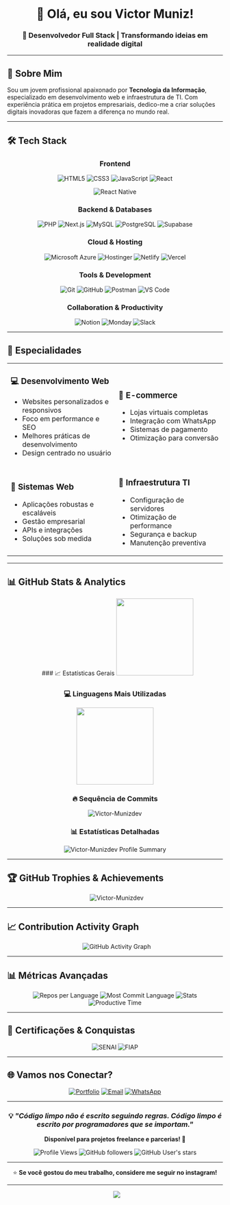 <div align="center">

# 👋 Olá, eu sou Victor Muniz!

### 🚀 Desenvolvedor Full Stack | Transformando ideias em realidade digital

</div>

---

## 🎯 Sobre Mim

Sou um jovem profissional apaixonado por **Tecnologia da Informação**, especializado em desenvolvimento web e infraestrutura de TI. Com experiência prática em projetos empresariais, dedico-me a criar soluções digitais inovadoras que fazem a diferença no mundo real.

---

## 🛠️ Tech Stack

<div align="center">

### Frontend
![HTML5](https://img.shields.io/badge/HTML5-E34F26?style=for-the-badge&logo=html5&logoColor=white)
![CSS3](https://img.shields.io/badge/CSS3-1572B6?style=for-the-badge&logo=css3&logoColor=white)
![JavaScript](https://img.shields.io/badge/JavaScript-F7DF1E?style=for-the-badge&logo=javascript&logoColor=black)
![React](https://img.shields.io/badge/React-20232A?style=for-the-badge&logo=react&logoColor=61DAFB)

![React Native](https://img.shields.io/badge/React_Native-20232A?style=for-the-badge&logo=react&logoColor=61DAFB)

### Backend & Databases
![PHP](https://img.shields.io/badge/PHP-777BB4?style=for-the-badge&logo=php&logoColor=white)
![Next.js](https://img.shields.io/badge/Next.js-000000?style=for-the-badge&logo=next.js&logoColor=white)
![MySQL](https://img.shields.io/badge/MySQL-005C84?style=for-the-badge&logo=mysql&logoColor=white)
![PostgreSQL](https://img.shields.io/badge/PostgreSQL-316192?style=for-the-badge&logo=postgresql&logoColor=white)
![Supabase](https://img.shields.io/badge/Supabase-3ECF8E?style=for-the-badge&logo=supabase&logoColor=white)

### Cloud & Hosting
![Microsoft Azure](https://img.shields.io/badge/Microsoft_Azure-0089D0?style=for-the-badge&logo=microsoft-azure&logoColor=white)
![Hostinger](https://img.shields.io/badge/Hostinger-673DE6?style=for-the-badge&logo=hostinger&logoColor=white)
![Netlify](https://img.shields.io/badge/Netlify-00C7B7?style=for-the-badge&logo=netlify&logoColor=white)
![Vercel](https://img.shields.io/badge/Vercel-000000?style=for-the-badge&logo=vercel&logoColor=white)

### Tools & Development
![Git](https://img.shields.io/badge/Git-F05032?style=for-the-badge&logo=git&logoColor=white)
![GitHub](https://img.shields.io/badge/GitHub-100000?style=for-the-badge&logo=github&logoColor=white)
![Postman](https://img.shields.io/badge/Postman-FF6C37?style=for-the-badge&logo=postman&logoColor=white)
![VS Code](https://img.shields.io/badge/VS_Code-0078D4?style=for-the-badge&logo=visual%20studio%20code&logoColor=white)

### Collaboration & Productivity
![Notion](https://img.shields.io/badge/Notion-000000?style=for-the-badge&logo=notion&logoColor=white)
![Monday](https://img.shields.io/badge/Monday-FF3D57?style=for-the-badge&logo=monday&logoColor=white)
![Slack](https://img.shields.io/badge/Slack-4A154B?style=for-the-badge&logo=slack&logoColor=white)

</div>

---

## 🎨 Especialidades

<table>
<tr>
<td width="50%">

### 💻 **Desenvolvimento Web**
- Websites personalizados e responsivos
- Foco em performance e SEO
- Melhores práticas de desenvolvimento
- Design centrado no usuário

</td>
<td width="50%">

### 🛒 **E-commerce**
- Lojas virtuais completas
- Integração com WhatsApp
- Sistemas de pagamento
- Otimização para conversão

</td>
</tr>
<tr>
<td width="50%">

### 🧾 **Sistemas Web**
- Aplicações robustas e escaláveis
- Gestão empresarial
- APIs e integrações
- Soluções sob medida

</td>
<td width="50%">

### 🔧 **Infraestrutura TI**
- Configuração de servidores
- Otimização de performance
- Segurança e backup
- Manutenção preventiva

</td>
</tr>
</table>

---

## 📊 GitHub Stats & Analytics

<div align="center">
  
### 📈 Estatísticas Gerais
<img height="180em" src="https://github-readme-stats.vercel.app/api?username=Victor-Munizdev&show_icons=true&theme=tokyonight&include_all_commits=true&count_private=true&hide_border=true&bg_color=0d1117"/>

### 💻 Linguagens Mais Utilizadas
<img height="180em" src="https://github-readme-stats.vercel.app/api/top-langs/?username=Victor-Munizdev&layout=compact&langs_count=8&theme=tokyonight&hide_border=true&bg_color=0d1117"/>

### 🔥 Sequência de Commits
<img src="https://github-readme-streak-stats.herokuapp.com/?user=Victor-Munizdev&theme=tokyonight&hide_border=true&background=0d1117" alt="Victor-Munizdev" />

### 📊 Estatísticas Detalhadas
<img src="https://github-profile-summary-cards.vercel.app/api/cards/profile-details?username=Victor-Munizdev&theme=tokyonight" alt="Victor-Munizdev Profile Summary"/>

</div>

---

## 🏆 GitHub Trophies & Achievements

<div align="center">
  <img src="https://github-profile-trophy.vercel.app/?username=Victor-Munizdev&theme=tokyonight&no-frame=true&no-bg=false&margin-w=4&column=7" alt="Victor-Munizdev" />
</div>

---

## 📈 Contribution Activity Graph

<div align="center">
  <img src="https://github-readme-activity-graph.vercel.app/graph?username=Victor-Munizdev&theme=tokyo-night&bg_color=0d1117&color=70a5fd&line=bf91f3&point=38bdae&area=true&hide_border=true" alt="GitHub Activity Graph" />
</div>

---

## 📊 Métricas Avançadas

<div align="center">

<img src="https://github-profile-summary-cards.vercel.app/api/cards/repos-per-language?username=Victor-Munizdev&theme=tokyonight" alt="Repos per Language"/>
<img src="https://github-profile-summary-cards.vercel.app/api/cards/most-commit-language?username=Victor-Munizdev&theme=tokyonight" alt="Most Commit Language"/>

<img src="https://github-profile-summary-cards.vercel.app/api/cards/stats?username=Victor-Munizdev&theme=tokyonight" alt="Stats"/>
<img src="https://github-profile-summary-cards.vercel.app/api/cards/productive-time?username=Victor-Munizdev&theme=tokyonight&utcOffset=8" alt="Productive Time"/>

</div>
</div>

---

## 📜 Certificações & Conquistas

<div align="center">

![SENAI](https://img.shields.io/badge/SENAI-IA900-FF6B35?style=for-the-badge&logo=senai&logoColor=white)
![FIAP](https://img.shields.io/badge/FIAP-Startup--for--Students-0066CC?style=for-the-badge&logo=fiap&logoColor=white)


</div>

---

## 🌐 Vamos nos Conectar?

<div align="center">

[![Portfolio](https://img.shields.io/badge/Portfolio-FF5722?style=for-the-badge&logo=todoist&logoColor=white)](https://portifolio.tech)
[![Email](https://img.shields.io/badge/Gmail-D14836?style=for-the-badge&logo=gmail&logoColor=white)](mailto:munizzvr@gmail.com)
[![WhatsApp](https://img.shields.io/badge/WhatsApp-25D366?style=for-the-badge&logo=whatsapp&logoColor=white)](https://wa.me/5511914098185)

</div>

---

<div align="center">

### 💡 *"Código limpo não é escrito seguindo regras. Código limpo é escrito por programadores que se importam."*

**Disponível para projetos freelance e parcerias! 🚀**

![Profile Views](https://komarev.com/ghpvc/?username=Victor-Munizdev&color=blueviolet&style=for-the-badge)
![GitHub followers](https://img.shields.io/github/followers/Victor-Munizdev?style=for-the-badge&color=blue)
![GitHub User's stars](https://img.shields.io/github/stars/Victor-Munizdev?style=for-the-badge&color=yellow)

---

⭐️ **Se você gostou do meu trabalho, considere me seguir no instagram!**

</div>

---

<div align="center">
  <img src="https://capsule-render.vercel.app/api?type=waving&color=gradient&height=100&section=footer"/>
</div>
